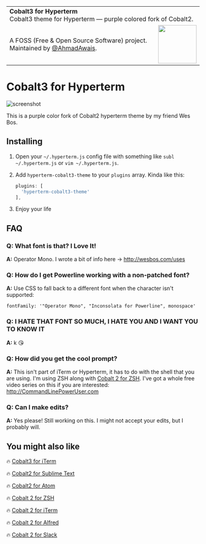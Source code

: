 
<table width='100%'>
    <tr>
        <td align='left' width='100%' colspan='2'>
            <strong>Cobalt3 for Hyperterm</strong><br />
            Cobalt3 theme for Hyperterm — purple colored fork of Cobalt2.
        </td>
    </tr>
    <tr>
        <td>
            A FOSS (Free & Open Source Software) project. Maintained by <a href='https://github.com/ahmadawais'>@AhmadAwais</a>.
        </td>
        <td align='center'>
            <a href='https://AhmadAwais.com/'>
                <img src='https://i.imgur.com/Asg4d3k.png' width='100' />
            </a>
        </td>
    </tr>
</table>

# Cobalt3 for Hyperterm

![screenshot](https://i.imgur.com/V6mRtZ3.png)

This is a purple color fork of Cobalt2 hyperterm theme by my friend Wes Bos.

## Installing

1. Open your `~/.hyperterm.js` config file with something like `subl ~/.hyperterm.js` or `vim ~/.hyperterm.js`.
2. Add `hyperterm-cobalt3-theme` to your `plugins` array. Kinda like this:

	```js
	plugins: [
	  'hyperterm-cobalt3-theme'
	],
	```
3. Enjoy your life

## FAQ

### Q: What font is that? I Love It!
**A:** Operator Mono. I wrote a bit of info here → <http://wesbos.com/uses>

### Q: How do I get Powerline working with a non-patched font?
**A:** Use CSS to fall back to a different font when the character isn't supported:

```
fontFamily: '"Operator Mono", "Inconsolata for Powerline", monospace'
```

### Q: I HATE THAT FONT SO MUCH, I HATE YOU AND I WANT YOU TO KNOW IT
**A:** k 😘

### Q: How did you get the cool prompt?
**A:** This isn't part of iTerm or Hyperterm, it has to do with the shell that you are using. I'm using ZSH along with [Cobalt 2 for ZSH](https://github.com/wesbos/Cobalt2-iterm/). I've got a whole free video series on this if you are interested:  <http://CommandLinePowerUser.com>

### Q: Can I make edits?
**A:** Yes please! Still working on this. I might not accept your edits, but I probably will.

## You might also like

🔥 [Cobalt3 for iTerm](https://github.com/ahmadawais/Cobalt3-iTerm)

🔥 [Cobalt2 for Sublime Text](https://github.com/wesbos/Cobalt2)

🔥 [Cobalt2 for Atom](https://github.com/wesbos/cobalt2-atom)

🔥 [Cobalt 2 for ZSH](https://github.com/wesbos/Cobalt2-iterm/)

🔥 [Cobalt 2 for iTerm](https://github.com/wesbos/Cobalt2-iterm/)

🔥 [Cobalt 2 for Alfred](https://github.com/wesbos/Cobalt2-Alfred-Theme)

🔥 [Cobalt 2 for Slack](https://github.com/wesbos/Cobalt2-slack)

